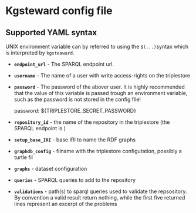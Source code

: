 
# Kgsteward config file

## Supported YAML syntax

UNIX environment variable can by referred to using the `$(...)`syntax which is interpreted by `kgsteaward`. 

* __`endpoint_url`__ - The SPARQL endpoint url.

* __`username`__ - The name of a user with write access-rights on the triplestore

* __`password`__ - The password of the abover user. It is highly recommended that the value of this variable is passed trough an environment variable, such as the password is not stored in the config file!  

    password: ${TRIPLESTORE_SECRET_PASSWORD}

* __`repository_id`__ - the name of the repository in the triplestore (the SPARQL endpoint is )

* __`setup_base_IRI`__ - base IRI to name the RDF graphs   

* __`graphdb_config`__ - filname with the triplestore configutation, possibly a turtle fil

* __`graphs`__ - dataset configuration

* __`queries`__ - SPARQL queries to add to the repository

* __`validations`__ - path(s) to sparql queries used to validate the repsository. 
By convention a valid result return nothing, while the first five returned lines
represent an excerpt of the problems



